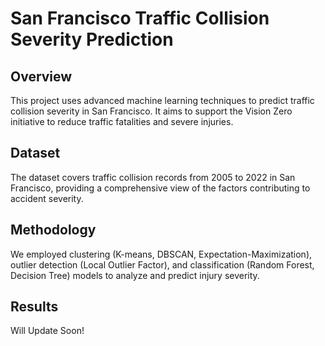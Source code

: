 # San Francisco Traffic Collision Severity Prediction

## Overview
This project uses advanced machine learning techniques to predict traffic collision severity in San Francisco. It aims to support the Vision Zero initiative to reduce traffic fatalities and severe injuries.

## Dataset
The dataset covers traffic collision records from 2005 to 2022 in San Francisco, providing a comprehensive view of the factors contributing to accident severity.

## Methodology
We employed clustering (K-means, DBSCAN, Expectation-Maximization), outlier detection (Local Outlier Factor), and classification (Random Forest, Decision Tree) models to analyze and predict injury severity.

## Results
Will Update Soon!
<!-- Our models provide insights into the key factors contributing to collision severity, aiding in strategic planning for safer roads. -->

<!-- ## Usage
Instructions on how to set up the environment, install dependencies, and run the project are included.

## Acknowledgments
Thanks to all contributors and organizations that supported this project. -->

